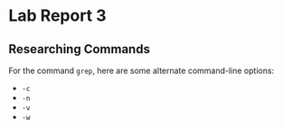 # Lab Report 3

## Researching Commands
For the command ```grep```, here are some alternate command-line options:
- ```-c```
- ```-n```
- ```-v```
- ```-w```
